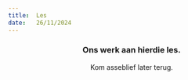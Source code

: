 ```yaml
---
title:  Les
date:   26/11/2024
---
```


### <center>Ons werk aan hierdie les.</center>
<center>Kom asseblief later terug.</center>